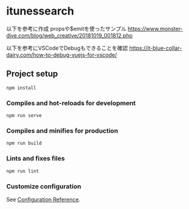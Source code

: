 # itunessearch
以下を参考に作成
propsや$emitを使ったサンプル
https://www.monster-dive.com/blog/web_creative/20181019_001812.php

以下を参考にVSCodeでDebugもできることを確認
https://it-blue-collar-dairy.com/how-to-debug-vuejs-for-vscode/

## Project setup
```
npm install
```

### Compiles and hot-reloads for development
```
npm run serve
```

### Compiles and minifies for production
```
npm run build
```

### Lints and fixes files
```
npm run lint
```

### Customize configuration
See [Configuration Reference](https://cli.vuejs.org/config/).
